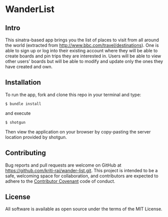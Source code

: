 # WanderList

## Intro

This sinatra-based app brings you the list of places to visit from all around the world (extracted from http://www.bbc.com/travel/destinations). One is able to sign up or log into their existing account where they will be able to create boards and pin trips they are interested in. Users will be able to view other users' boards but will be able to modify and update only the ones they have created and own.

## Installation

  To run the app, fork and clone this repo in your terminal and type:

    $ bundle install

  and execute

    $ shotgun

  Then view the application on your browser by copy-pasting the server location provided by shotgun.

## Contributing

  Bug reports and pull requests are welcome on GitHub at https://github.com/kriti-rai/wander-list.git. This project is intended to be a safe, welcoming space for collaboration, and contributors are expected to adhere to the [Contributor Covenant](http://contributor-covenant.org) code of conduct.

## License

All software is available as open source under the terms of the MIT License.
